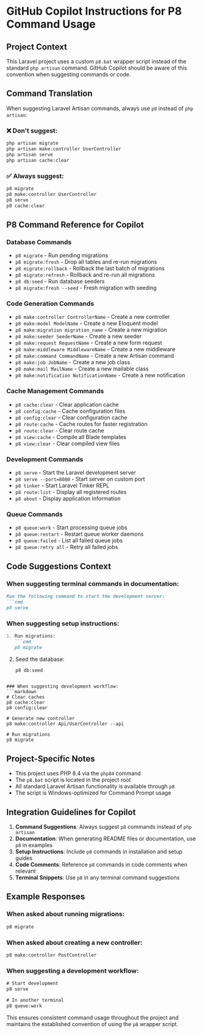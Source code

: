 # GitHub Copilot Instructions for P8 Command Usage

## Project Context
This Laravel project uses a custom `p8.bat` wrapper script instead of the standard `php artisan` command. GitHub Copilot should be aware of this convention when suggesting commands or code.

## Command Translation
When suggesting Laravel Artisan commands, always use `p8` instead of `php artisan`:

### ❌ Don't suggest:
```cmd
php artisan migrate
php artisan make:controller UserController
php artisan serve
php artisan cache:clear
```

### ✅ Always suggest:
```cmd
p8 migrate
p8 make:controller UserController
p8 serve
p8 cache:clear
```

## P8 Command Reference for Copilot

### Database Commands
- `p8 migrate` - Run pending migrations
- `p8 migrate:fresh` - Drop all tables and re-run migrations
- `p8 migrate:rollback` - Rollback the last batch of migrations
- `p8 migrate:refresh` - Rollback and re-run all migrations
- `p8 db:seed` - Run database seeders
- `p8 migrate:fresh --seed` - Fresh migration with seeding

### Code Generation Commands
- `p8 make:controller ControllerName` - Create a new controller
- `p8 make:model ModelName` - Create a new Eloquent model
- `p8 make:migration migration_name` - Create a new migration
- `p8 make:seeder SeederName` - Create a new seeder
- `p8 make:request RequestName` - Create a new form request
- `p8 make:middleware MiddlewareName` - Create a new middleware
- `p8 make:command CommandName` - Create a new Artisan command
- `p8 make:job JobName` - Create a new job class
- `p8 make:mail MailName` - Create a new mailable class
- `p8 make:notification NotificationName` - Create a new notification

### Cache Management Commands
- `p8 cache:clear` - Clear application cache
- `p8 config:cache` - Cache configuration files
- `p8 config:clear` - Clear configuration cache
- `p8 route:cache` - Cache routes for faster registration
- `p8 route:clear` - Clear route cache
- `p8 view:cache` - Compile all Blade templates
- `p8 view:clear` - Clear compiled view files

### Development Commands
- `p8 serve` - Start the Laravel development server
- `p8 serve --port=8080` - Start server on custom port
- `p8 tinker` - Start Laravel Tinker REPL
- `p8 route:list` - Display all registered routes
- `p8 about` - Display application information

### Queue Commands
- `p8 queue:work` - Start processing queue jobs
- `p8 queue:restart` - Restart queue worker daemons
- `p8 queue:failed` - List all failed queue jobs
- `p8 queue:retry all` - Retry all failed jobs

## Code Suggestions Context

### When suggesting terminal commands in documentation:
```markdown
Run the following command to start the development server:
```cmd
p8 serve
```

### When suggesting setup instructions:
```markdown
1. Run migrations:
   ```cmd
   p8 migrate
   ```

2. Seed the database:
   ```cmd
   p8 db:seed
   ```
```

### When suggesting development workflow:
```markdown
# Clear caches
p8 cache:clear
p8 config:clear

# Generate new controller
p8 make:controller Api/UserController --api

# Run migrations
p8 migrate
```

## Project-Specific Notes
- This project uses PHP 8.4 via the `php84` command
- The `p8.bat` script is located in the project root
- All standard Laravel Artisan functionality is available through `p8`
- The script is Windows-optimized for Command Prompt usage

## Integration Guidelines for Copilot

1. **Command Suggestions**: Always suggest `p8` commands instead of `php artisan`
2. **Documentation**: When generating README files or documentation, use `p8` in examples
3. **Setup Instructions**: Include `p8` commands in installation and setup guides
4. **Code Comments**: Reference `p8` commands in code comments when relevant
5. **Terminal Snippets**: Use `p8` in any terminal command suggestions

## Example Responses

### When asked about running migrations:
```cmd
p8 migrate
```

### When asked about creating a new controller:
```cmd
p8 make:controller PostController
```

### When suggesting a development workflow:
```cmd
# Start development
p8 serve

# In another terminal
p8 queue:work
```

This ensures consistent command usage throughout the project and maintains the established convention of using the `p8` wrapper script.
